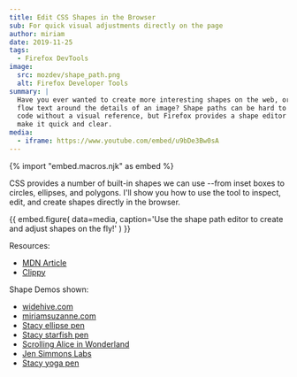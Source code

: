 ```yaml
---
title: Edit CSS Shapes in the Browser
sub: For quick visual adjustments directly on the page
author: miriam
date: 2019-11-25
tags:
  - Firefox DevTools
image:
  src: mozdev/shape_path.png
  alt: Firefox Developer Tools
summary: |
  Have you ever wanted to create more interesting shapes on the web, or
  flow text around the details of an image? Shape paths can be hard to
  code without a visual reference, but Firefox provides a shape editor to
  make it quick and clear.
media:
  - iframe: https://www.youtube.com/embed/u9bDe3Bw0sA
---
```


{% import "embed.macros.njk" as embed %}

CSS provides a number of built-in shapes we can use --from inset boxes
to circles, ellipses, and polygons. I'll show you how to use the tool to
inspect, edit, and create shapes directly in the browser.

{{ embed.figure(
  data=media,
  caption='Use the shape path editor to create and adjust shapes on the fly!'
) }}

Resources:

- [MDN Article]
- [Clippy]

Shape Demos shown:

- [widehive.com]
- [miriamsuzanne.com]
- [Stacy ellipse pen]
- [Stacy starfish pen]
- [Scrolling Alice in Wonderland]
- [Jen Simmons Labs]
- [Stacy yoga pen]

[MDN Article]: https://developer.mozilla.org/en-US/docs/Tools/Page_Inspector/How_to/Edit_CSS_shapes
[Clippy]: https://bennettfeely.com/clippy/
[widehive.com]: http://www.widehive.com/artists
[miriamsuzanne.com]: https://www.miriamsuzanne.com/2019/10/03/css-is-weird/
[Stacy ellipse pen]: https://codepen.io/stacy/full/449546ec58c27981aa764fe6a8d0d02b
[Stacy starfish pen]: https://codepen.io/stacy/full/zjOeWa
[Scrolling Alice in Wonderland]: https://adobe-webplatform.github.io/Demo-for-Alice-s-Adventures-in-Wonderland/
[Jen Simmons Labs]: https://labs.jensimmons.com/#shapes
[Stacy yoga pen]: https://codepen.io/stacy/full/aWKerN
